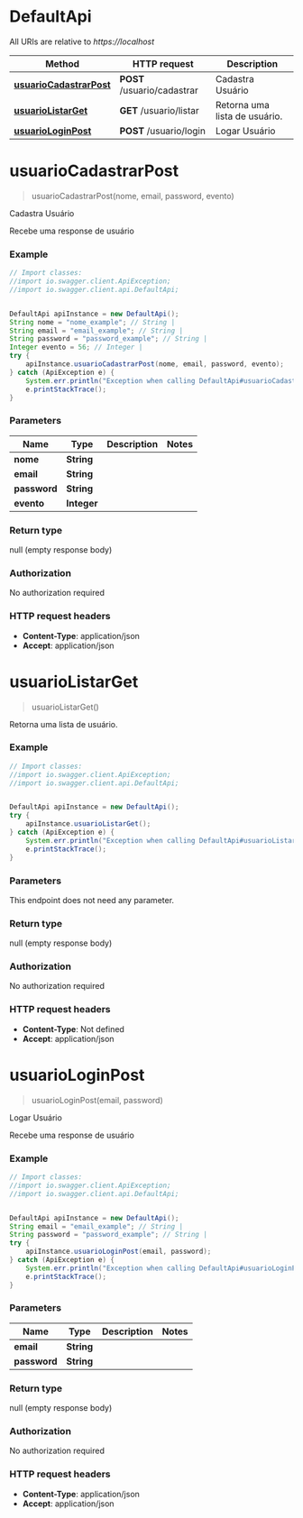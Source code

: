 # DefaultApi

All URIs are relative to *https://localhost*

Method | HTTP request | Description
------------- | ------------- | -------------
[**usuarioCadastrarPost**](DefaultApi.md#usuarioCadastrarPost) | **POST** /usuario/cadastrar | Cadastra Usuário
[**usuarioListarGet**](DefaultApi.md#usuarioListarGet) | **GET** /usuario/listar | Retorna uma lista de usuário.
[**usuarioLoginPost**](DefaultApi.md#usuarioLoginPost) | **POST** /usuario/login | Logar Usuário


<a name="usuarioCadastrarPost"></a>
# **usuarioCadastrarPost**
> usuarioCadastrarPost(nome, email, password, evento)

Cadastra Usuário

Recebe uma response de usuário

### Example
```java
// Import classes:
//import io.swagger.client.ApiException;
//import io.swagger.client.api.DefaultApi;


DefaultApi apiInstance = new DefaultApi();
String nome = "nome_example"; // String | 
String email = "email_example"; // String | 
String password = "password_example"; // String | 
Integer evento = 56; // Integer | 
try {
    apiInstance.usuarioCadastrarPost(nome, email, password, evento);
} catch (ApiException e) {
    System.err.println("Exception when calling DefaultApi#usuarioCadastrarPost");
    e.printStackTrace();
}
```

### Parameters

Name | Type | Description  | Notes
------------- | ------------- | ------------- | -------------
 **nome** | **String**|  |
 **email** | **String**|  |
 **password** | **String**|  |
 **evento** | **Integer**|  |

### Return type

null (empty response body)

### Authorization

No authorization required

### HTTP request headers

 - **Content-Type**: application/json
 - **Accept**: application/json

<a name="usuarioListarGet"></a>
# **usuarioListarGet**
> usuarioListarGet()

Retorna uma lista de usuário.

### Example
```java
// Import classes:
//import io.swagger.client.ApiException;
//import io.swagger.client.api.DefaultApi;


DefaultApi apiInstance = new DefaultApi();
try {
    apiInstance.usuarioListarGet();
} catch (ApiException e) {
    System.err.println("Exception when calling DefaultApi#usuarioListarGet");
    e.printStackTrace();
}
```

### Parameters
This endpoint does not need any parameter.

### Return type

null (empty response body)

### Authorization

No authorization required

### HTTP request headers

 - **Content-Type**: Not defined
 - **Accept**: application/json

<a name="usuarioLoginPost"></a>
# **usuarioLoginPost**
> usuarioLoginPost(email, password)

Logar Usuário

Recebe uma response de usuário

### Example
```java
// Import classes:
//import io.swagger.client.ApiException;
//import io.swagger.client.api.DefaultApi;


DefaultApi apiInstance = new DefaultApi();
String email = "email_example"; // String | 
String password = "password_example"; // String | 
try {
    apiInstance.usuarioLoginPost(email, password);
} catch (ApiException e) {
    System.err.println("Exception when calling DefaultApi#usuarioLoginPost");
    e.printStackTrace();
}
```

### Parameters

Name | Type | Description  | Notes
------------- | ------------- | ------------- | -------------
 **email** | **String**|  |
 **password** | **String**|  |

### Return type

null (empty response body)

### Authorization

No authorization required

### HTTP request headers

 - **Content-Type**: application/json
 - **Accept**: application/json

